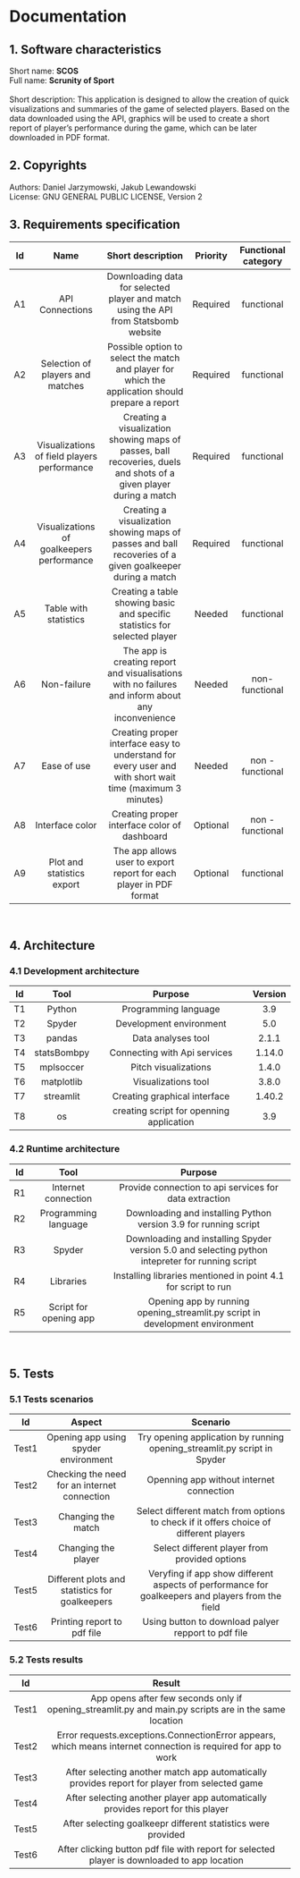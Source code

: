 # Documentation

## 1. Software characteristics
Short name: **SCOS** \
Full name: **Scrunity of Sport** <br><br>
Short description: This application is designed to allow the creation of quick visualizations and summaries of the game of selected players. Based on the data downloaded using the API, graphics will be used to create a short report of player’s performance during the game, which can be later downloaded in PDF format.

## 2. Copyrights
Authors: Daniel Jarzymowski, Jakub Lewandowski \
License: GNU GENERAL PUBLIC LICENSE, Version 2
<br>

## 3. Requirements specification
| Id | Name | Short description | Priority | Functional category |
| :--: | :--: | :--: | :--: | :--: | 
| A1 | API Connections | Downloading data for selected player and match using the API from Statsbomb website | Required | functional |
| A2 | Selection of players and matches | Possible option to select the match and player for which the application should prepare a report | Required | functional |
| A3 | Visualizations of field players performance | Creating a visualization showing maps of passes, ball recoveries, duels and shots of a given player during a match | Required | functional | 
| A4 | Visualizations of goalkeepers performance| Creating a visualization showing maps of passes and ball recoveries of a given goalkeeper during a match | Required | functional |
| A5 | Table with statistics | Creating a table showing basic and specific statistics for selected player | Needed | functional |
| A6 | Non-failure | The app is creating report and visualisations with no failures and inform about any inconvenience | Needed | non- functional |
| A7 | Ease of use | Creating proper interface easy to understand for every user and with short wait time (maximum 3 minutes) | Needed | non - functional |
| A8 | Interface color | Creating proper interface color of dashboard | Optional | non - functional |
| A9 | Plot and statistics export | The app allows user to export report for each player in PDF format | Optional | functional | 
<br>

## 4. Architecture
### 4.1 Development architecture
| Id | Tool | Purpose | Version |
| :--: | :--: | :--: | :--: | 
| T1 | Python | Programming language | 3.9 | 
| T2 | Spyder | Development environment | 5.0 |
| T3 | pandas | Data analyses tool | 2.1.1 | 
| T4 | statsBombpy | Connecting with Api services | 1.14.0 |
| T5 | mplsoccer | Pitch visualizations | 1.4.0 |
| T6 | matplotlib | Visualizations tool | 3.8.0 |
| T7 | streamlit | Creating graphical interface | 1.40.2 |
| T8 | os | creating script for openning application | 3.9 | 

### 4.2 Runtime architecture
| Id | Tool | Purpose |
| :--: | :--: | :--: | 
| R1 | Internet connection | Provide connection to api services for data extraction | 
| R2 | Programming language | Downloading and installing Python version 3.9 for running script |
| R3 | Spyder | Downloading and installing Spyder version 5.0 and selecting python intepreter for running script | 
| R4 | Libraries | Installing libraries mentioned in point 4.1 for script to run | 
| R5 | Script for opening app | Opening app by running opening_streamlit.py script in development environment | 
<br>

## 5. Tests
### 5.1 Tests scenarios
| Id | Aspect | Scenario | 
| :--: | :--: | :--: | 
| Test1 | Opening app using spyder environment | Try opening application by running opening_streamlit.py script in Spyder  |
| Test2 | Checking the need for an internet connection | Openning app without internet connection |
| Test3 | Changing the match | Select different match from options to check if it offers choice of different players | 
| Test4 | Changing the player | Select different player from provided options | 
| Test5 | Different plots and statistics for goalkeepers | Veryfing if app show different aspects of performance for goalkeepers and players from the field | 
| Test6 | Printing report to pdf file | Using button to download palyer repport to pdf file | 

### 5.2 Tests results 
| Id | Result |
| :--: | :--: |
| Test1 | App opens after few seconds only if opening_streamlit.py and main.py scripts are in the same location |
| Test2 | Error requests.exceptions.ConnectionError appears, which means internet connection is required for app to work |
| Test3 | After selecting another match app automatically provides report for player from selected game | 
| Test4 | After selecting another player app automatically provides report for this player |
| Test5 | After selecting goalkeepr different statistics were provided | 
| Test6 | After clicking button pdf file with report for selected player is downloaded to app location | 
